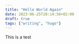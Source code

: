 ```yaml
---
title: "Hello World Again"
date: 2023-06-25T20:14:58+02:00
draft: true
tags: ["writing", "hugo"]
---
```


This is a test

